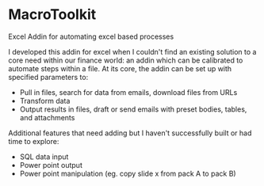# MacroToolkit
Excel Addin for automating excel based processes

I developed this addin for excel when I couldn't find an existing solution to a core need within our finance world: an addin which can be calibrated to automate steps within a file. At its core, the addin can be set up with specified parameters to:

* Pull in files, search for data from emails, download files from URLs
* Transform data
* Output results in files, draft or send emails with preset bodies, tables, and attachments

Additional features that need adding but I haven't successfully built or had time to explore:
* SQL data input
* Power point output
* Power point manipulation (eg. copy slide x from pack A to pack B)
